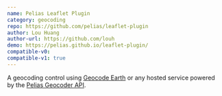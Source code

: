 ```yaml
---
name: Pelias Leaflet Plugin
category: geocoding
repo: https://github.com/pelias/leaflet-plugin
author: Lou Huang
author-url: https://github.com/louh
demo: https://pelias.github.io/leaflet-plugin/
compatible-v0:
compatible-v1: true
---
```


A geocoding control using <a href="https://geocode.earth">Geocode Earth</a> or any hosted service powered by the <a href="https://github.com/pelias/api">Pelias Geocoder API</a>.
